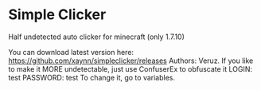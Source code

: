 # Simple Clicker 
Half undetected auto clicker for minecraft (only 1.7.10)


You can download latest version here: https://github.com/xaynn/simpleclicker/releases 
Authors: Veruz.
If you like to make it MORE undetectable, just use ConfuserEx to obfuscate it
LOGIN: test PASSWORD: test
To change it, go to variables.

